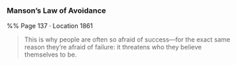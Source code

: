 ### Manson’s Law of Avoidance 
%% Page 137 · Location 1861 
> This is why people are often so afraid of success—for the exact same reason they’re afraid of failure: it threatens who they believe themselves to be. 